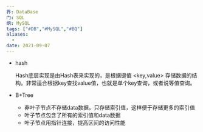 ```yaml
---
界: DataBase
门: SQL
纲: MySQL
tags: ["#DB","#MySQL","#BQ"]
aliases:
  - 
date: 2021-09-07
---
```


-   hash
    
    Hash底层实现是由Hash表来实现的，是根据键值 <key,value> 存储数据的结构。非常适合根据key查找value值，也就是单个key查询，或者说等值查询。
    
-   B+Tree
    
    -   非叶子节点不存储data数据，只存储索引值，这样便于存储更多的索引值
    -   叶子节点包含了所有的索引值和data数据
    -   叶子节点用指针连接，提高区间的访问性能